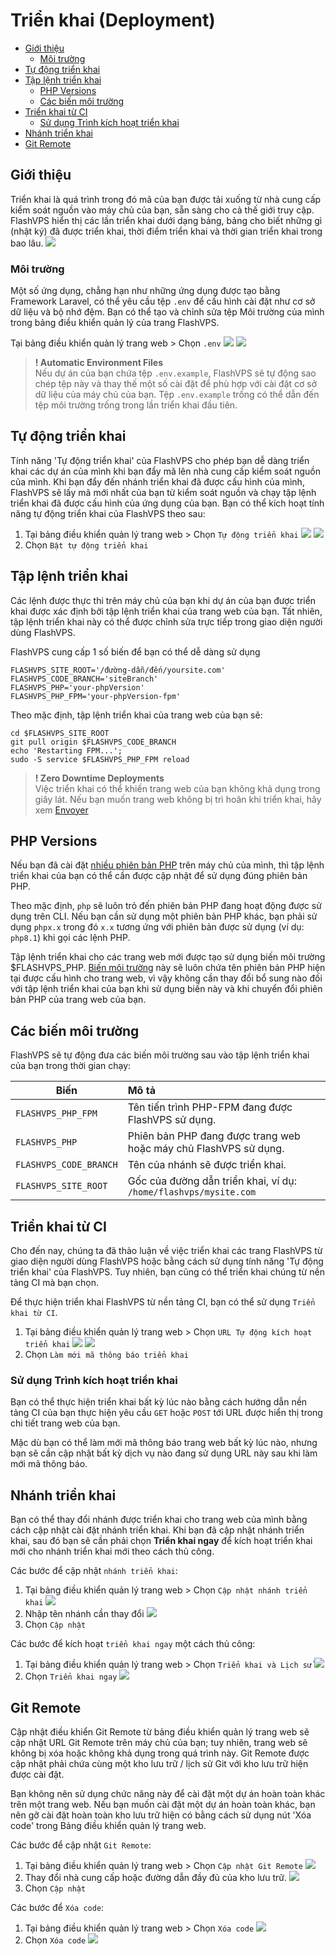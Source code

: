# Triển khai (Deployment)

<!-- TOC -->

- [Giới thiệu](#giới-thiệu)
  - [Môi trường](#môi-trường)
- [Tự động triển khai](#tự-động-triển-khai)
- [Tập lệnh triển khai](#tập-lệnh-triển-khai)
  - [PHP Versions](#php-versions)
  - [Các biến môi trường](#biến-môi-trường)
- [Triển khai từ CI](#triển-khai-từ-ci)
  - [Sử dụng Trình kích hoạt triển khai](#sử-dụng-trình-kích-hoạt-triển-khai)
- [Nhánh triển khai](#nhánh-triển-khai)
- [Git Remote](#git-remote)
<!-- /TOC -->

<a id="markdown-giới-thiệu" name="giới-thiệu"></a>

## Giới thiệu
Triển khai là quá trình trong đó mã của bạn được tải xuống từ nhà cung cấp kiểm soát nguồn vào máy chủ của bạn, sẵn sàng cho cả thế giới truy cập. FlashVPS hiển thị các lần triển khai dưới dạng bảng, bảng cho biết những gì (nhật ký) đã được triển khai, thời điểm triển khai và thời gian triển khai trong bao lâu.
![](/vendor/docs/images/site-deploy-history.png)

<a id="markdown-môi-trường" name="môi-trường"></a>

### Môi trường
Một số ứng dụng, chẳng hạn như những ứng dụng được tạo bằng Framework Laravel, có thể yêu cầu tệp `.env` để cấu hình cài đặt như cơ sở dữ liệu và bộ nhớ đệm. Bạn có thể tạo và chỉnh sửa tệp Môi trường của mình trong bảng điều khiển quản lý của trang FlashVPS.

Tại bảng điều khiển quản lý trang web > Chọn `.env`
![](/vendor/docs/images/site-dashboard.png)
![](/vendor/docs/images/site-profile-new-env.png)

> **! Automatic Environment Files**  
> Nếu dự án của bạn chứa tệp `.env.example`, FlashVPS sẽ tự động sao chép tệp này và thay thế một số cài đặt để phù hợp với cài đặt cơ sở dữ liệu của máy chủ của bạn. Tệp `.env.example` trống có thể dẫn đến tệp môi trường trống trong lần triển khai đầu tiên.

<a id="markdown-tự-động-triển-khai" name="tự-động-triển-khai"></a>

## Tự động triển khai
Tính năng 'Tự động triển khai' của FlashVPS cho phép bạn dễ dàng triển khai các dự án của mình khi bạn đẩy mã lên nhà cung cấp kiểm soát nguồn của mình. Khi bạn đẩy đến nhánh triển khai đã được cấu hình của mình, FlashVPS sẽ lấy mã mới nhất của bạn từ kiểm soát nguồn và chạy tập lệnh triển khai đã được cấu hình của ứng dụng của bạn.
Bạn có thể kích hoạt tính năng tự động triển khai của FlashVPS theo sau:

1. Tại bảng điều khiển quản lý trang web > Chọn `Tự động triển khai`
![](/vendor/docs/images/site-dashboard.png)
![](/vendor/docs/images/site-profile-new-auto-deploy.png)
2. Chọn `Bật tự động triển khai`

<a id="markdown-tập-lệnh-triển-khai" name="tập-lệnh-triển-khai"></a>

## Tập lệnh triển khai
Các lệnh được thực thi trên máy chủ của bạn khi dự án của bạn được triển khai được xác định bởi tập lệnh triển khai của trang web của bạn. Tất nhiên, tập lệnh triển khai này có thể được chỉnh sửa trực tiếp trong giao diện người dùng FlashVPS.

FlashVPS cung cấp 1 số biến để bạn có thể dễ dàng sử dụng
```
FLASHVPS_SITE_ROOT='/đường-dẫn/đến/yoursite.com'
FLASHVPS_CODE_BRANCH='siteBranch'
FLASHVPS_PHP='your-phpVersion'
FLASHVPS_PHP_FPM='your-phpVersion-fpm'
```

Theo mặc định, tập lệnh triển khai của trang web của bạn sẽ:

```
cd $FLASHVPS_SITE_ROOT
git pull origin $FLASHVPS_CODE_BRANCH
echo 'Restarting FPM...';
sudo -S service $FLASHVPS_PHP_FPM reload
```

> **! Zero Downtime Deployments**  
> Việc triển khai có thể khiến trang web của bạn không khả dụng trong giây lát. Nếu bạn muốn trang web không bị trì hoãn khi triển khai, hãy xem [Envoyer](https://envoyer.io/)

<a id="markdown-php-versions" name="php-versions"></a>

## PHP Versions
Nếu bạn đã cài đặt [nhiều phiên bản PHP](/docs/vi/1.0/php) trên máy chủ của mình, thì tập lệnh triển khai của bạn có thể cần được cập nhật để sử dụng đúng phiên bản PHP.

Theo mặc định, `php` sẽ luôn trỏ đến phiên bản PHP đang hoạt động được sử dụng trên CLI. Nếu bạn cần sử dụng một phiên bản PHP khác, bạn phải sử dụng `phpx.x` trong đó `x.x` tương ứng với phiên bản được sử dụng (ví dụ: `php8.1`) khi gọi các lệnh PHP.

Tập lệnh triển khai cho các trang web mới được tạo sử dụng biến môi trường $FLASHVPS_PHP. [Biến môi trường](#biến-môi-trường) này sẽ luôn chứa tên phiên bản PHP hiện tại được cấu hình cho trang web, vì vậy không cần thay đổi bổ sung nào đối với tập lệnh triển khai của bạn khi sử dụng biến này và khi chuyển đổi phiên bản PHP của trang web của bạn.

<a id="markdown-biến-môi-trường" name="biến-môi-trường"></a>

## Các biến môi trường
FlashVPS sẽ tự động đưa các biến môi trường sau vào tập lệnh triển khai của bạn trong thời gian chạy:

| Biến | Mô tả |
|-----------------|:-------------|
| `FLASHVPS_PHP_FPM` | Tên tiến trình PHP-FPM đang được FlashVPS sử dụng.  |
| `FLASHVPS_PHP`    | Phiên bản PHP đang được trang web hoặc máy chủ FlashVPS sử dụng.          |
| `FLASHVPS_CODE_BRANCH`      | Tên của nhánh sẽ được triển khai.         |
| `FLASHVPS_SITE_ROOT`      | Gốc của đường dẫn triển khai, ví dụ: `/home/flashvps/mysite.com`         |

<!-- > **! Environment Variables**  
> FLASHVPS sẽ đặt tiền tố cho bất kỳ biến nào được đưa vào bằng FLASHVPS_. Vui lòng không sử dụng 'namespace' này khi định nghĩa các biến môi trường của riêng bạn. -->


<a id="markdown-triển-khai-từ-ci" name="triển-khai-từ-ci"></a>

## Triển khai từ CI
Cho đến nay, chúng ta đã thảo luận về việc triển khai các trang FlashVPS từ giao diện người dùng FlashVPS hoặc bằng cách sử dụng tính năng 'Tự động triển khai' của FlashVPS. Tuy nhiên, bạn cũng có thể triển khai chúng từ nền tảng CI mà bạn chọn.

Để thực hiện triển khai FlashVPS từ nền tảng CI, bạn có thể sử dụng `Triển khai từ CI`.

1. Tại bảng điều khiển quản lý trang web > Chọn `URL Tự động kích hoạt triển khai`
![](/vendor/docs/images/site-dashboard.png)
![](/vendor/docs/images/site-profile-new-url-auto-deploy.png)
2. Chọn `Làm mới mã thông báo triển khai`

<a id="markdown-sử-dụng-trình-kích-hoạt-triển-khai" name="sử-dụng-trình-kích-hoạt-triển-khai"></a>

### Sử dụng Trình kích hoạt triển khai
Bạn có thể thực hiện triển khai bất kỳ lúc nào bằng cách hướng dẫn nền tảng CI của bạn thực hiện yêu cầu `GET` hoặc `POST` tới URL được hiển thị trong chi tiết trang web của bạn.

Mặc dù bạn có thể làm mới mã thông báo trang web bất kỳ lúc nào, nhưng bạn sẽ cần cập nhật bất kỳ dịch vụ nào đang sử dụng URL này sau khi làm mới mã thông báo.

<!-- Dữ liệu bổ sung có thể được chuyển tới tập lệnh triển khai của bạn thông qua các tham số truy vấn được chuyển đến URL kích hoạt triển khai. Ví dụ: khi chuyển các tham số truy vấn sau `?token=abc1234&env=staging`, FLASHVPS sẽ tự động đưa vào một biến FLASHVPS_VAR_ENV tùy chỉnh sẽ đánh giá thành 'staging'. -->

<a id="markdown-nhánh-triển-khai" name="nhánh-triển-khai"></a>

## Nhánh triển khai
Bạn có thể thay đổi nhánh được triển khai cho trang web của mình bằng cách cập nhật cài đặt nhánh triển khai. Khi bạn đã cập nhật nhánh triển khai, sau đó bạn sẽ cần phải chọn **Triển khai ngay** để kích hoạt triển khai mới cho nhánh triển khai mới theo cách thủ công.

Các bước để cập nhật `nhánh triển khai`: 
1. Tại bảng điều khiển quản lý trang web > Chọn `Cập nhật nhánh triển khai`
![](/vendor/docs/images/site-dashboard.png)
2. Nhập tên nhánh cần thay đổi
![](/vendor/docs/images/site-profile-new-update-branch.png)
3. Chọn `Cập nhật`

Các bước để kích hoạt `triển khai ngay` một cách thủ công:

1. Tại bảng điều khiển quản lý trang web > Chọn `Triển khai và Lịch sử`
![](/vendor/docs/images/deploy-tab-site-dashboard.png)
2. Chọn `Triển khai ngay`
![](/vendor/docs/images/site-deploy-now.png)

<a id="markdown-git-remote" name="git-remote"></a>

## Git Remote
Cập nhật điều khiển Git Remote từ bảng điều khiển quản lý trang web sẽ cập nhật URL Git Remote trên máy chủ của bạn; tuy nhiên, trang web sẽ không bị xóa hoặc không khả dụng trong quá trình này. Git Remote được cập nhật phải chứa cùng một kho lưu trữ / lịch sử Git với kho lưu trữ hiện được cài đặt.

Bạn không nên sử dụng chức năng này để cài đặt một dự án hoàn toàn khác trên một trang web. Nếu bạn muốn cài đặt một dự án hoàn toàn khác, bạn nên gỡ cài đặt hoàn toàn kho lưu trữ hiện có bằng cách sử dụng nút 'Xóa code' trong Bảng điều khiển quản lý trang web.

Các bước để cập nhật `Git Remote`: 
1. Tại bảng điều khiển quản lý trang web > Chọn `Cập nhật Git Remote`
![](/vendor/docs/images/site-dashboard.png)
2. Thay đổi nhà cung cấp hoặc đường dẫn đầy đủ của kho lưu trữ.
![](/vendor/docs/images/site-profile-new-update-git-remote.png)
3. Chọn `Cập nhật`

Các bước để `Xóa code`:

1. Tại bảng điều khiển quản lý trang web > Chọn `Xóa code`
![](/vendor/docs/images/site-dashboard.png)
2. Chọn `Xóa code`
![](/vendor/docs/images/site-profile-new-remove-code.png)
